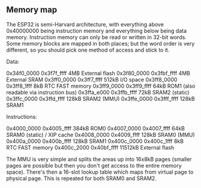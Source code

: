 ## Memory map

The ESP32 is semi-Harvard architecture, with everything above 0x40000000 being
instruction memory and everything below being data memory. Instruction memory
can only be read or written in 32-bit words. Some memory blocks are mapped in
both places; but the word order is very different, so you should pick one
method of access and stick to it.

Data:

0x34f0_0000  0x3f7f_ffff  4MB      External flash
0x3f80_0000  0x3fbf_ffff  4MB      External SRAM
0x3ff0_0000  0x3ff7_ffff  512kB    I/O space
0x3ff8_0000  0x3ff8_1fff  8kB      RTC FAST memory
0x3ff9_0000  0x3ff9_ffff  64kB     ROM1 (also readable via instruction bus)
0x3ffa_e000  0x3ffb_ffff  72kB     SRAM2 (static)
0x3ffc_0000  0x3ffd_ffff  128kB    SRAM2 (MMU)
0x3ffe_0000  0x3fff_ffff  128kB    SRAM1

Instructions:

0x4000_0000  0x4005_ffff  384kB    ROM0
0x4007_0000  0x4007_ffff  64kB     SRAM0 (static) / XIP cache
0x4008_0000  0x4009_ffff  128kB    SRAM0 (MMU)
0x400a_0000  0x400b_ffff  128kB    SRAM1
0x400c_0000  0x400c_1fff  8kB      RTC FAST memory
0x400c_2000  0x40bf_ffff  11512kB  External flash

The MMU is very simple and splits the areas up into 16x8kB pages (smaller pages
are possible but then you don't get access to the entire memory space). There's
then a 16-slot lookup table which maps from virtual page to physical page. This
is repeated for both SRAM0 and SRAM2.



